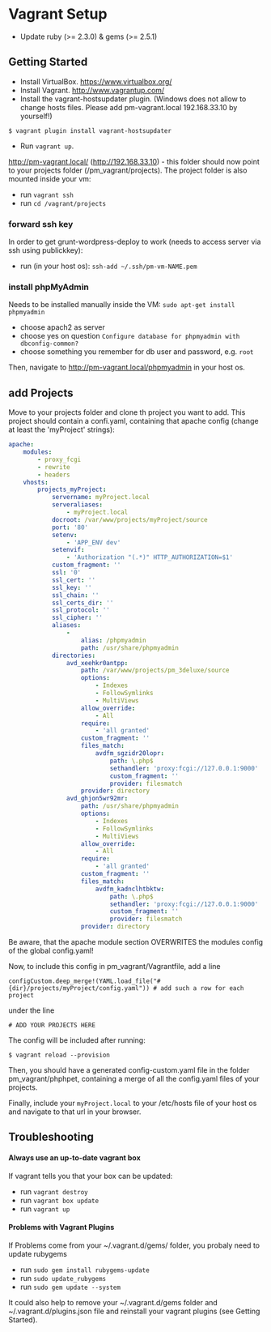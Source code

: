 # Vagrant Setup

* Update ruby (>= 2.3.0) & gems (>= 2.5.1)

## Getting Started

* Install VirtualBox.
https://www.virtualbox.org/
* Install Vagrant.
http://www.vagrantup.com/
* Install the vagrant-hostsupdater plugin. (Windows does not allow to change hosts files. Please add pm-vagrant.local 192.168.33.10 by yourself!)
```
$ vagrant plugin install vagrant-hostsupdater
```
* Run `vagrant up`.

http://pm-vagrant.local/ (http://192.168.33.10) - this folder should now point to your projects folder (/pm_vagrant/projects).
The project folder is also mounted inside your vm:

* run `vagrant ssh`
* run `cd /vagrant/projects`

### forward ssh key

In order to get grunt-wordpress-deploy to work (needs to access server via ssh using publickkey):
* run (in your host os): `ssh-add ~/.ssh/pm-vm-NAME.pem`

### install phpMyAdmin

Needs to be installed manually inside the VM: `sudo apt-get install phpmyadmin`
* choose apach2 as server
* choose yes on question `Configure database for phpmyadmin with dbconfig-common?`
* choose something you remember for db user and password, e.g. `root`

Then, navigate to http://pm-vagrant.local/phpmyadmin in your host os. 

## add Projects

Move to your projects folder and clone th project you want to add.
This project should contain a confi.yaml, containing that apache config (change at least the 'myProject' strings):
```yaml
apache:
    modules:
        - proxy_fcgi
        - rewrite
        - headers
    vhosts:
        projects_myProject:
            servername: myProject.local
            serveraliases:
                - myProject.local
            docroot: /var/www/projects/myProject/source
            port: '80'
            setenv:
                - 'APP_ENV dev'
            setenvif:
                - 'Authorization "(.*)" HTTP_AUTHORIZATION=$1'
            custom_fragment: ''
            ssl: '0'
            ssl_cert: ''
            ssl_key: ''
            ssl_chain: ''
            ssl_certs_dir: ''
            ssl_protocol: ''
            ssl_cipher: ''
            aliases:
                -
                    alias: /phpmyadmin
                    path: /usr/share/phpmyadmin
            directories:
                avd_xeehkr0antpp:
                    path: /var/www/projects/pm_3deluxe/source
                    options:
                        - Indexes
                        - FollowSymlinks
                        - MultiViews
                    allow_override:
                        - All
                    require:
                        - 'all granted'
                    custom_fragment: ''
                    files_match:
                        avdfm_sgzidr20lopr:
                            path: \.php$
                            sethandler: 'proxy:fcgi://127.0.0.1:9000'
                            custom_fragment: ''
                            provider: filesmatch
                    provider: directory
                avd_ghjon5wr92mr:
                    path: /usr/share/phpmyadmin
                    options:
                        - Indexes
                        - FollowSymlinks
                        - MultiViews
                    allow_override:
                        - All
                    require:
                        - 'all granted'
                    custom_fragment: ''
                    files_match:
                        avdfm_kadnclhtbktw:
                            path: \.php$
                            sethandler: 'proxy:fcgi://127.0.0.1:9000'
                            custom_fragment: ''
                            provider: filesmatch
                    provider: directory   
```

Be aware, that the apache module section OVERWRITES the modules config of the global config.yaml!

Now, to include this config in pm_vagrant/Vagrantfile, add a line 
```
configCustom.deep_merge!(YAML.load_file("#{dir}/projects/myProject/config.yaml")) # add such a row for each project
``` 
under the line 
```
# ADD YOUR PROJECTS HERE
``` 

The config will be included after running:
```
$ vagrant reload --provision
```
Then, you should have a generated config-custom.yaml file in the folder pm_vagrant/phphpet, containing a merge of all the config.yaml files of your projects.

Finally, include your ```myProject.local``` to your /etc/hosts file of your host os and navigate to that url in your browser.

## Troubleshooting

#### Always use an up-to-date vagrant box

If vagrant tells you that your box can be updated:
* run `vagrant destroy`
* run `vagrant box update`
* run `vagrant up`

#### Problems with Vagrant Plugins

If Problems come from your ~/.vagrant.d/gems/ folder, you probaly need to update rubygems 
* run `sudo gem install rubygems-update`
* run `sudo update_rubygems`
* run `sudo gem update --system`

It could also help to remove your ~/.vagrant.d/gems folder and ~/.vagrant.d/plugins.json file
and reinstall your vagrant plugins (see Getting Started).
